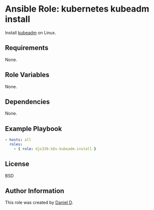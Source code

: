 Ansible Role: kubernetes kubeadm install
=========

Install [kubeadm](https://kubernetes.io/docs/reference/setup-tools/kubeadm/kubeadm/) on Linux.

Requirements
------------

None.

Role Variables
--------------

None.

Dependencies
------------

None.

Example Playbook
----------------

```yml
- hosts: all
  roles:
    - { role: djx339.k8s-kubeadm-install }
```

License
-------

BSD

Author Information
------------------

This role was created by [Daniel D](https://github.com/djx339).

